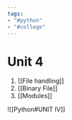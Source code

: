 ```yaml
---
tags:
- "#python"
- "#college"
---
```


# Unit 4
1. [[File handling]]
2. [[Binary File]]
3. [[Modules]]

![[Python#UNIT IV]]